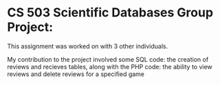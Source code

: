 # CS 503 Scientific Databases Group Project:


This assignment was worked on with 3 other individuals.

My contribution to the project involved some SQL code: the creation of reviews and recieves tables,
along with the PHP code: the ability to view reviews and delete reviews for a specified game
